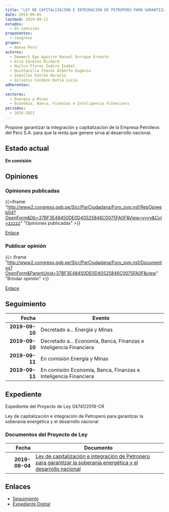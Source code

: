 ```yaml
---
title: "LEY DE CAPITALIZACIÓN E INTEGRACION DE PETROPERÚ PARA GARANTIZAR LA SOBERANÍA ENERGÉTICA Y EL DESARROLLO NACICONAL"
date: 2019-09-05
lastmod: 2019-09-11
estados: 
  - En comisión
proponentes: 
  - Congreso
grupos: 
  - Nuevo Perú
autores: 
  - Dammert Ego Aguirre Manuel Enrique Ernesto
  - Arce Cáceres Richard
  - Huilca Flores Indira Isabel
  - Quintanilla Chacón Alberto Eugenio
  - Zeballos Patrón Horacio
  - Gilvonio Condezo Katia Lucía
adherentes: 
  - 
sectores: 
  - Energía y Minas
  - Economía, Banca, Finanzas e Inteligencia Financiera
periodos: 
  - 2016-2021
---
```


Propone garantizar la integración y capitalización de la Empresa Petróleos del Perú S.A. para que la renta que genere sirva al desarrollo nacional.


## Estado actual

**En comisión**

## Opiniones

### Opiniones publicadas

{{<iframe "http://www2.congreso.gob.pe/Sicr/ParCiudadana/Foro_pvp.nsf/RepOpiweb04?OpenForm&Db=37BF3E48450DE0D40525846C0075FA0F&View=yyyy&Col=zzzzz" "Opiniones publicadas" >}}

[Enlace](http://www2.congreso.gob.pe/Sicr/ParCiudadana/Foro_pvp.nsf/RepOpiweb04?OpenForm&Db=37BF3E48450DE0D40525846C0075FA0F&View=yyyy&Col=zzzzz)
### Publicar opinión

{{< iframe "http://www2.congreso.gob.pe/Sicr/ParCiudadana/Foro_pvp.nsf/Documentos?OpenForm&ParentUnid=37BF3E48450DE0D40525846C0075FA0F&view" "Brindar opinión" >}}

[Enlace](http://www2.congreso.gob.pe/Sicr/ParCiudadana/Foro_pvp.nsf/Documentos?OpenForm&ParentUnid=37BF3E48450DE0D40525846C0075FA0F&view)

## Seguimiento

| Fecha | Evento |
|------:|--------|
| **2019-09-10** | Decretado a... Energía y Minas|
| **2019-09-10** | Decretado a... Economía, Banca, Finanzas e Inteligencia Financiera|
| **2019-09-11** | En comisión Energía y Minas|
| **2019-09-11** | En comisión Economía, Banca, Finanzas e Inteligencia Financiera|


## Expediente

Expediente del Proyecto de Ley 04741/2019-CR

Ley de capitalización e integración de Petroperú para garantizar la soberanía energética y el desarrollo nacional


### Documentos del Proyecto de Ley

| Fecha | Documento |
|------:|--------|
| **2019-09-04** | [Ley de capitalización e integración de Petroperú para garantizar la soberanía energética y el desarrollo nacional](http://www.leyes.congreso.gob.pe/Documentos/2016_2021/Proyectos_de_Ley_y_de_Resoluciones_Legislativas/PL0474120190905.pdf) |

## Enlaces 

- [Seguimiento](http://www2.congreso.gob.pe/Sicr/TraDocEstProc/CLProLey2016.nsf/f7fff46988ca05b1052578e100829cc7/9f3f5aaabdae87b60525846c0074db03?OpenDocument)
- [Expediente Digital](http://www2.congreso.gob.pe/Sicr/TraDocEstProc/CLProLey2016.nsf/f7fff46988ca05b1052578e100829cc7/9f3f5aaabdae87b60525846c0074db03?OpenDocument&Click=05257FB7005EB655.eb71d0cf91d8294e05256cdf006b5706/$Body/0.1C6C)
